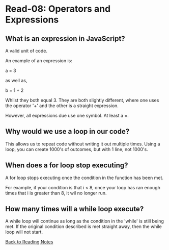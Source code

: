 # Read-08: Operators and Expressions

## What is an expression in JavaScript?

A valid unit of code.

An example of an expression is:

a = 3

as well as,

b = 1 + 2

Whilst they both equal 3. They are both slightly different, where one uses the operator '+' and the other is a straight expression.

However, all expressions due use one symbol. At least a =.

## Why would we use a loop in our code?

This allows us to repeat code without writing it out multiple times.
Using a loop, you can create 1000's of outcomes, but with 1 line, not 1000's.

## When does a for loop stop executing?

A for loop stops executing once the condition in the function has been met.

For example, if your condition is that i < 8, once your loop has ran enough times that i is greater than 8, it wil no longer run.

## How many times will a while loop execute?

A while loop will continue as long as the condition in the 'while' is still being met. If the original condition described is met straight away, then the while loop will not start.

[Back to Reading Notes](/README.md)